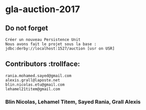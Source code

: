 # gla-auction-2017

## Do not forget
```
Créer un nouveau Persistence Unit
Nous avons fait le projet sous la base :
jdbc:derby://localhost:1527/auction [usr on USR]
```

## Contributors :trollface:
```
rania.mohamed.sayed@gmail.com
alexis.grall@laposte.net
blin.nicolas.etu@gmail.com
lehamel21titem@gmail.com
```

### Blin Nicolas, Lehamel Titem, Sayed Rania, Grall Alexis